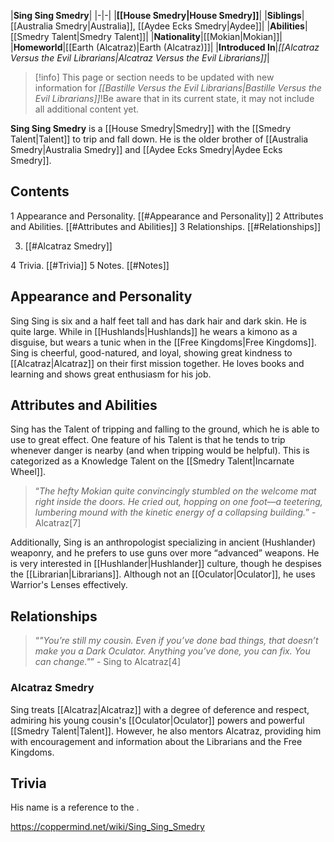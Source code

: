 |**Sing Sing Smedry**|
|-|-|
|**[[House Smedry\|House Smedry]]**|
|**Siblings**|[[Australia Smedry\|Australia]], [[Aydee Ecks Smedry\|Aydee]]|
|**Abilities**|[[Smedry Talent\|Smedry Talent]]|
|**Nationality**|[[Mokian\|Mokian]]|
|**Homeworld**|[[Earth (Alcatraz)\|Earth (Alcatraz)]]|
|**Introduced In**|*[[Alcatraz Versus the Evil Librarians\|Alcatraz Versus the Evil Librarians]]*|

> [!info] This page or section needs to be updated with new information for *[[Bastille Versus the Evil Librarians\|Bastille Versus the Evil Librarians]]*!Be aware that in its current state, it may not include all additional content yet.

**Sing Sing Smedry** is a [[House Smedry\|Smedry]] with the [[Smedry Talent\|Talent]] to trip and fall down. He is the older brother of [[Australia Smedry\|Australia Smedry]] and [[Aydee Ecks Smedry\|Aydee Ecks Smedry]].

## Contents

1 Appearance and Personality. [[#Appearance and Personality]] 
2 Attributes and Abilities. [[#Attributes and Abilities]] 
3 Relationships. [[#Relationships]] 

3. [[#Alcatraz Smedry]] 


4 Trivia. [[#Trivia]] 
5 Notes. [[#Notes]] 


## Appearance and Personality
Sing Sing is six and a half feet tall and has dark hair and dark skin. He is quite large. While in [[Hushlands\|Hushlands]] he wears a kimono as a disguise, but wears a tunic when in the [[Free Kingdoms\|Free Kingdoms]].
Sing is cheerful, good-natured, and loyal, showing great kindness to [[Alcatraz\|Alcatraz]] on their first mission together. He loves books and learning and shows great enthusiasm for his job.

## Attributes and Abilities
Sing has the Talent of tripping and falling to the ground, which he is able to use to great effect. One feature of his Talent is that he tends to trip whenever danger is nearby (and when tripping would be helpful). This is categorized as a Knowledge Talent on the [[Smedry Talent\|Incarnate Wheel]].

>“*The hefty Mokian quite convincingly stumbled on the welcome mat right inside the doors. He cried out, hopping on one foot—a teetering, lumbering mound with the kinetic energy of a collapsing building.*”
\-Alcatraz[7] 

Additionally, Sing is an anthropologist specializing in ancient (Hushlander) weaponry, and he prefers to use guns over more “advanced” weapons. He is very interested in [[Hushlander\|Hushlander]] culture, though he despises the [[Librarian\|Librarians]]. Although not an [[Oculator\|Oculator]], he uses Warrior's Lenses effectively.

## Relationships
>“*"You’re still my cousin. Even if you’ve done bad things, that doesn’t make you a Dark Oculator. Anything you’ve done, you can fix. You can change."*”
\-
Sing to Alcatraz[4] 

### Alcatraz Smedry
Sing treats [[Alcatraz\|Alcatraz]] with a degree of deference and respect, admiring his young cousin's [[Oculator\|Oculator]] powers and powerful [[Smedry Talent\|Talent]]. However, he also mentors Alcatraz, providing him with encouragement and information about the Librarians and the Free Kingdoms.

## Trivia
His name is a reference to the .


https://coppermind.net/wiki/Sing_Sing_Smedry